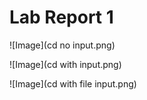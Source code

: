 # Lab Report 1

![Image](cd no input.png)

![Image](cd with input.png)

![Image](cd with file input.png)

